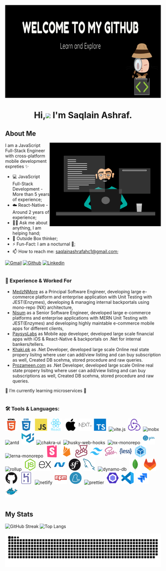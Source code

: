 <img align="center" alt="welcome-to-my-profile" height="300" width="1600" src="https://github.com/saqlain11/saqlain11/blob/main/welcome.png">
<h1 align="center">Hi,<img src="https://raw.githubusercontent.com/MartinHeinz/MartinHeinz/master/wave.gif" width="30px"> I'm Saqlain Ashraf.</h1>
<h2>About Me</h2>
<img src="https://github.com/saqlain11/saqlain11/blob/main/nerd-coder.gif" width="360" align="right"/>

I am a JavaScript Full-Stack Engineer with cross-platform mobile development expreties  ✨

* 💻 JavaScript Full-Stack Development - More than 5 years of experience;
* ☁️ React-Native - Around 2 years of experience;
* 🙌🏻 Ask me about anything, I am helping hand;
* 💭 Outside Box thinker;
* ⚡️ Fun-Fact: I am a nocturnal 🦉;
* 📫 How to reach me: saqlainashrafahc1@gmail.com;


[![Gmail](https://img.shields.io/badge/-Gmail-c14438?style=flat&logo=Gmail&logoColor=white)](mailto:saqlainashrafahc1@gmail.com)
[![Github](https://img.shields.io/badge/-Github-000?style=flat&logo=Github&logoColor=white)](https://github.com/saqlain11/)
[![Linkedin](https://img.shields.io/badge/-LinkedIn-blue?style=flat&logo=Linkedin&logoColor=white)](https://www.linkedin.com/in/saqlain-ashraf-a8a40b98/)
<h1></h1>
<h3>🔭 Experience & Worked For</h3>

  - [MedzNMore](https://medznmore.com/) as a Principal Software Engineer, developing large e-commerce platform and enterprise application with Unit Testing with JEST(Enzymes), developing & managing internal backportals using mono-repo (NX) architecture, 
  - [Nisum](https://www.nisum.com) as a Senior Software Engineer, developed large e-commerce platforms and enterprise applications with MERN Unit Testing with JEST(Enzymes) and developing highly maintable e-commerce mobile apps for different clients, 
  - [PaysysLabs](https://www.paysyslabs.com/) as Mobile app developer, developed large scale financial apps with iOS & React-Native & backportals on .Net for internal bankers/tellers.
  - [Khaki.pk](https://www.khaki.pk/) as .Net Developer, developed large scale Online real state propery lisitng where user can add/view listing and can buy subscription as well, Created DB scehma, stored procedure and raw queries.
  - [Prozameen.com](https://prozameen.com/) as .Net Developer, developed large scale Online real state propery lisitng where user can add/view listing and can buy subscriptions as well, Created DB scehma, stored procedure and raw queries.
  
🌱 I’m currently learning microservices 🚀
<h1></h1>

<h3>🛠️ Tools & Languages:</h3>


<div>
  <img src="https://github.com/devicons/devicon/blob/master/icons/html5/html5-original-wordmark.svg" title="HTML" alt="html" width="40" height="40" />&nbsp;
  <img alt="css3" src="https://github.com/devicons/devicon/blob/master/icons/css3/css3-plain-wordmark.svg" title="CSS3" alt="css3" width="40" height="40" />&nbsp;
  <img src="https://github.com/devicons/devicon/blob/master/icons/javascript/javascript-original.svg" title="JavaScript" alt="javascript" width="40" height="40" />&nbsp;
 <img src="https://github.com/devicons/devicon/blob/master/icons/react/react-original-wordmark.svg" title="React" alt="react" width="40" height="40" />&nbsp;
  <img src="https://github.com/devicons/devicon/blob/master/icons/apple/apple-original.svg" title="iOS" alt="iOS" width="40" height="40"  />&nbsp;
  <img src="https://github.com/devicons/devicon/blob/master/icons/nextjs/nextjs-original-wordmark.svg" title="Next.js" alt="next.js" width="40" height="40"  />&nbsp;
   <img src="https://github.com/devicons/devicon/blob/master/icons/typescript/typescript-original.svg" title="TypeScript" alt="typescript" width="40" height="40" />&nbsp;
  <img src="https://www.svgrepo.com/show/374167/vite.svg" title="Vite.js" alt="vite.js" width="40" height="40" />&nbsp;
  <img src="https://github.com/devicons/devicon/blob/master/icons/redux/redux-original.svg" title="Redux" alt="redux" width="40" height="40" />&nbsp;
  <img src="https://cdn.freebiesupply.com/logos/large/2x/mobx-logo-svg-vector.svg" title="MobX" alt="mobx" width="40" height="40" />&nbsp;
  <img src="https://iconape.com/wp-content/files/ro/370540/svg/ant-design-logo-icon-png-svg.png" title="Antd" alt="antd" width="40" height="40" />&nbsp;
  <img src="https://github.com/devicons/devicon/blob/master/icons/materialui/materialui-original.svg" title="MUI" alt="mui" width="40" height="40" />&nbsp;
  <img src="https://pbs.twimg.com/profile_images/1244925541448286208/rzylUjaf_400x400.jpg" title="ChakraUI" alt="chakra-ui" width="40" height="40" />&nbsp;
  <img src="https://upload.wikimedia.org/wikipedia/en/thumb/b/b0/Connecticut_Huskies_logo.svg/640px-Connecticut_Huskies_logo.svg.png" title="Husky Webhook" alt="husky-web-hooks" width="40" height="40" />&nbsp;
  <img src="https://ultimatecourses.com/assets/category/nx-6c132a35ad2a671dd3cf042dbbc4e1d941a3c52971b01c9e332b4300dba07df4.svg" title="Nx Mono-Repo" alt="nx-monorepo" width="40" height="40" />&nbsp;
 <img src="https://github.com/devicons/devicon/blob/master/icons/yarn/yarn-original-wordmark.svg" title="Yarn WorkSpaces" alt="yarn-workspaces" width="40" height="40" />&nbsp;
  <img src="https://user-images.githubusercontent.com/645641/79596653-38f81200-80e1-11ea-98cd-1c6a3bb5de51.png" title="Lerna Mono-Repo" alt="lerna-monorepo" width="40" height="40" />&nbsp;
   <img src="https://github.com/devicons/devicon/blob/master/icons/storybook/storybook-original.svg" title="Storybook" alt="storybook" width="40" height="40" />&nbsp;
   <img src="https://github.com/devicons/devicon/blob/master/icons/firebase/firebase-plain.svg" title="Firebase" alt="=firebase" width="40" height="40" />&nbsp;
     <img src="https://github.com/devicons/devicon/blob/master/icons/jest/jest-plain.svg" title="Jest" alt="jest" width="40" height="40" />&nbsp;
     <img src="https://github.com/devicons/devicon/blob/master/icons/tailwindcss/tailwindcss-plain.svg" title="TailwindCSS" alt="tailwind-css" width="40" height="40" />&nbsp;
  <img src="https://github.com/devicons/devicon/blob/master/icons/sass/sass-original.svg" title="SASS" alt="sass" width="40" height="40" />&nbsp;
  <img src="https://github.com/devicons/devicon/blob/master/icons/less/less-plain-wordmark.svg" title="LESS" alt="less" width="40" height="40" />&nbsp;
  <img src="https://github.com/devicons/devicon/blob/master/icons/webpack/webpack-original.svg" title="Webpack" alt="webpack" width="40" height="40" />&nbsp;
  <img src="https://cdn.iconscout.com/icon/free/png-256/rollup-dot-js-3521681-2945125.png" title="Rollup" alt="rollup" width="40" height="40" />&nbsp;
  <img src="https://github.com/devicons/devicon/blob/master/icons/nodejs/nodejs-original.svg" title="Node.Js" alt="node-js" width="40" height="40" />&nbsp;
  <img src="https://github.com/devicons/devicon/blob/master/icons/express/express-original.svg" title="Express.js" alt="express-js" width="40" height="40" />&nbsp;
<img src="https://github.com/devicons/devicon/blob/master/icons/dot-net/dot-net-original.svg" title="DotNet" alt="dot-net" width="40" height="40" />&nbsp;
<img src="https://github.com/devicons/devicon/blob/master/icons/symfony/symfony-original.svg" title="Symfony" alt="symfony" width="40" height="40" />&nbsp;
 <img src="https://github.com/devicons/devicon/blob/master/icons/mysql/mysql-original.svg" title="Mysql" alt="mysql" width="40" height="40" />&nbsp;
 <img src="https://upload.wikimedia.org/wikipedia/commons/f/fd/DynamoDB.png" title="DynamoDB" alt="dynamo-db" width="40" height="40" />&nbsp;
 <img src="https://github.com/devicons/devicon/blob/master/icons/mongodb/mongodb-original.svg" title="MongoDB" alt="mongo-db" width="40" height="40" />&nbsp;
<img src="https://github.com/devicons/devicon/blob/master/icons/gitlab/gitlab-original.svg" title="Gitlab" alt="gitlab" width="40" height="40" />&nbsp;
<img src="https://github.com/devicons/devicon/blob/master/icons/github/github-original.svg" title="Github" alt="github" width="40" height="40" />&nbsp;
<img src="https://github.com/devicons/devicon/blob/master/icons/heroku/heroku-original.svg" title="Heroku" alt="heroku" width="40" height="40" />&nbsp;
<img src="https://seeklogo.com/images/N/netlify-logo-BD8F8A77E2-seeklogo.com.png" title="Netlify" alt="netlify" width="40" height="40" />&nbsp;
<img src="https://github.com/devicons/devicon/blob/master/icons/npm/npm-original-wordmark.svg" title="NPM" alt="npm" width="40" height="40" />&nbsp;
<img src="https://github.com/devicons/devicon/blob/master/icons/yarn/yarn-original.svg" title="Yarn" alt="yarn" width="40" height="40" />&nbsp;
<img src="https://logowik.com/content/uploads/images/prettier5065.jpg" title="Prettier" alt="prettier" width="40" height="40" />&nbsp;
<img src="https://github.com/devicons/devicon/blob/master/icons/eslint/eslint-original.svg" title="Eslint" alt="eslint" width="40" height="40" />&nbsp;
<img src="https://github.com/devicons/devicon/blob/master/icons/vscode/vscode-original.svg" title="Vscode" alt="vscode" width="40" height="40" />&nbsp;
<img src="https://github.com/devicons/devicon/blob/master/icons/jira/jira-original.svg" title="Jira" alt="jira" width="40" height="40" />&nbsp;
<img src="https://github.com/devicons/devicon/blob/master/icons/docker/docker-original.svg" title="Docker" alt="docker" width="40" height="40" />&nbsp;
</div>

<h1></h1>

## My Stats
![GitHub Streak](http://github-readme-streak-stats.herokuapp.com?user=saqlain11&theme=dark&background=000000)
![Top Langs](https://github-readme-stats.vercel.app/api/top-langs/?username=saqlain11&layout=compact&theme=vision-friendly-dark)

![](https://github.com/Platane/snk/raw/output/github-contribution-grid-snake.svg)

